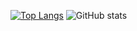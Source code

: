[![Top Langs](https://github-readme-stats.vercel.app/api/top-langs/?username=tipogi)](https://github.com/anuraghazra/github-readme-stats) ![GitHub stats](https://github-readme-stats.vercel.app/api?username=tipogi&show_icons=true&count_private=true)  

